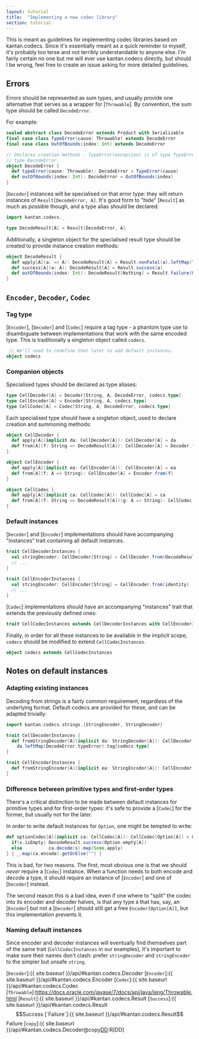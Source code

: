 ```yaml
---
layout: tutorial
title:  "Implementing a new codec library"
section: tutorial
---
```


This is meant as guidelines for implementing codec libraries based on kantan.codecs. Since it's essentially meant as
a quick reminder to myself, it's probably too terse and not terribly understandable to anyone else. I'm fairly certain
no one but me will ever use kantan.codecs directly, but should I be wrong, feel free to create an issue asking for
more detailed guidelines.

## Errors
Errors should be represented as sum types, and usually provide one alternative that serves as a wrapper for
[`Throwable`]. By convention, the sum type should be called `DecodeError`.

For example:

```scala
sealed abstract class DecodeError extends Product with Serializable
final case class TypeError(cause: Throwable) extends DecodeError
final case class OutOfBounds(index: Int) extends DecodeError

// Declares creation methods - TypeError(exception) is of type TypeError, DecodeError.typeError(exception) is of
// type DecodeError.
object DecodeError {
  def typeError(cause: Throwable): DecodeError = TypeError(cause)
  def outOfBounds(index: Int): DecodeError = OutOfBounds(index)
}
```

[`Decoder`] instances will be specialised on that error type: they will return instances of `Result[DecodeError, A]`.
It's good form to "hide" [`Result`] as much as possible though, and a type alias should be declared:

```scala
import kantan.codecs._

type DecodeResult[A] = Result[DecodeError, A]
```

Additionally, a singleton object for the specialised result type should be created to provide instance creation
methods:

```scala
object DecodeResult {
  def apply[A](a: => A): DecodeResult[A] = Result.nonFatal(a).leftMap(TypeError.apply)
  def success[A](a: A): DecodeResult[A] = Result.success(a)
  def outOfBounds(index: Int): DecodeResult[Nothing] = Result.failure(OutOfBounds(index))
}
```

## `Encoder`, `Decoder`, `Codec`

### Tag type
[`Encoder`], [`Decoder`] and [`Codec`] require a tag type - a phantom type use to disambiguate between implementations
that work with the same encoded type. This is traditionally a singleton object called `codecs`.

```scala
 // We'll need to redefine that later to add default instances.
object codecs
```

### Companion objects

Specialised types should be declared as type aliases:

```scala
type CellDecoder[A] = Decoder[String, A, DecodeError, codecs.type]
type CellEncoder[A] = Encoder[String, A, codecs.type]
type CellCodec[A] = Codec[String, A, DecodeError, codecs.type]
```

Each specialised type should have a singleton object, used to declare creation and summoning methods:

```scala
object CellDecoder {
  def apply[A](implicit da: CellDecoder[A]): CellDecoder[A] = da
  def from[A](f: String => DecodeResult[A]): CellDecoder[A] = Decoder.from(f)
}

object CellEncoder {
  def apply[A](implicit ea: CellEncoder[A]): CellEncoder[A] = ea
  def from[A](f: A => String): CellEncoder[A] = Encoder.from(f)
}

object CellCodec {
  def apply[A](implicit ca: CellCodec[A]): CellCodec[A] = ca
  def from[A](f: String => DecodeResult[A])(g: A => String): CellCodec[A] = Codec.from(f)(g)
}
```

### Default instances
[`Decoder`] and [`Encoder`] implementations should have accompanying "instances" trait containing all default instances.

```scala
trait CellDecoderInstances {
  val stringDecoder: CellDecoder[String] = CellDecoder.from(DecodeResult.success)
  // ...
}

trait CellEncoderInstances {
  val stringEncoder: CellEncoder[String] = CellEncoder.from(identity)
  // ...
}
```

[`Codec`] implementations should have an accompanying "instances" trait that extends the previously defined ones:

```scala
trait CellCodecInstances extends CellDecoderInstances with CellEncoderInstances
```

Finally, in order for all these instances to be available in the implicit scope, `codecs` should be modified to extend
`CellCodecInstances`.

```scala
object codecs extends CellCodecInstances
```

## Notes on default instances

### Adapting existing instances
Decoding from strings is a fairly common requirement, regardless of the underlying format. Default codecs are provided
for these, and can be adapted trivially:

```scala
import kantan.codecs.strings.{StringEncoder, StringDecoder}

trait CellDecoderInstances {
  def fromStringDecoder[A](implicit da: StringDecoder[A]): CellDecoder[A] =
    da.leftMap(DecodeError.typeError).tag[codecs.type]
}

trait CellEncoderInstances {
  def fromStringEncoder[A](implicit ea: StringEncoder[A]): CellEncoder[A] = ea.tag[codecs.type]
}
```

### Difference between primitive types and first-order types
There's a critical distinction to be made between default instances for primitive types and for first-order types:
it's safe to provide a [`Codec`] for the former, but usually not for the later.

In order to write default instances for `Option`, one might be tempted to write:

```scala
def optionCodec[A](implicit ca: CellCodec[A]): CellCodec[Option[A]] = CellCodec.from { s =>
  if(s.isEmpty) DecodeResult.success(Option.empty[A])
  else          ca.decode(s).map(Some.apply)
} { _.map(ca.encode).getOrElse("") }
```

This is bad, for two reasons. The first, most obvious one is that we should *never* require a [`Codec`] instance.
When a function needs to both encode and decode a type, it should require an instance of [`Encoder`] and one of
[`Decoder`] instead.

The second reason this is a bad idea, even if one where to "split" the codec into its encoder and decoder halves, is
that any type `A` that has, say, an [`Encoder`] but not a [`Decoder`] should still get a free `Encoder[Option[A]]`, but
this implementation prevents it.

### Naming default instances
Since encoder and decoder instances will eventually find themselves part of the same trait (`CellCodecInstances` in our
examples), it's important to make sure their names don't clash: prefer `stringDecoder` and `stringEncoder` to the
simpler but unsafe `string`.


[`Decoder`]:{{ site.baseurl }}/api/#kantan.codecs.Decoder
[`Encoder`]:{{ site.baseurl }}/api/#kantan.codecs.Encoder
[`Codec`]:{{ site.baseurl }}/api/#kantan.codecs.Codec
[`Throwable`]:https://docs.oracle.com/javase/7/docs/api/java/lang/Throwable.html
[`Result`]:{{ site.baseurl }}/api/#kantan.codecs.Result
[`Success`]:{{ site.baseurl }}/api/#kantan.codecs.Result$$Success
[`Failure`]:{{ site.baseurl }}/api/#kantan.codecs.Result$$Failure
[`copy`]:{{ site.baseurl }}/api/#kantan.codecs.Decoder@copy[DD](f:E=>kantan.codecs.Result[F,DD]):R[DD]

